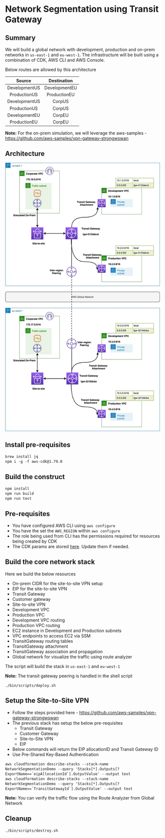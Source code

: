 # Network Segmentation using Transit Gateway

## Summary
We will build a global network with development, production and on-prem networks in `us-east-1` and `eu-west-1`. The infrastructure will be built using a combination of CDK, AWS CLI and AWS Console.

Below routes are allowed by this architecture

|     Source    |  Destination  |
|:-------------:|:-------------:|
| DevelopmentUS | DevelopmentEU |
| ProductionUS  | ProductionEU  |
| DevelopmentUS | CorpUS        |
| ProductionUS  | CorpUS        |
| DevelopmentEU | CorpEU        |
| ProductionEU  | CorpEU        |

**Note:** For the on-prem simulation, we will leverage the aws-samples - https://github.com/aws-samples/vpn-gateway-strongwswan

## Architecture

![Architecture](images/Networking-Builder-Project.jpg)

## Install pre-requisites
```
brew install jq
npm i -g -f aws-cdk@1.79.0
```

## Build the construct
```
npm install
npm run build
npm run test
```

## Pre-requisites
* You have configured AWS CLI using `aws configure`
* You have the set the `AWS_REGION` within `aws configure`
* The role being used from CLI has the permissions required for resources being created by CDK
* The CDK params are stored [here](bin/data/params.json). Update them if needed.

## Build the core network stack
Here we build the below resources

* On-prem CIDR for the site-to-site VPN setup
* EIP for the site-to-site VPN
* Transit Gateway
* Customer gateway
* Site-to-site VPN
* Development VPC
* Production VPC
* Development VPC routing
* Production VPC routing
* EC2 instance in Development and Production subnets
* VPC endpoints to access EC2 via SSM
* TransitGateway routing tables
* TransitGateway attachment
* TransitGateway association and propagation
* Global network for visualize the traffic using route analyzer

The script will build the stack in `us-east-1` and `eu-west-1`

**Note:** The transit gateway peering is handled in the shell script 

```
./bin/scripts/deploy.sh
```

## Setup the Site-to-Site VPN
* Follow the steps provided here - https://github.com/aws-samples/vpn-gateway-strongwswan
* The previous stack has setup the below pre-requisites 
    * Transit Gateway
    * Customer Gateway
    * Site-to-Site VPN
    * EIP
* Below commands will return the EIP allocationID and Transit Gateway ID
* Use Pre-Shared Key-Based Authentication

```
aws cloudformation describe-stacks --stack-name NetworkSegmentationDemo --query 'Stacks[*].Outputs[?ExportName==`eipAllocationId`].OutputValue' --output text
aws cloudformation describe-stacks --stack-name NetworkSegmentationDemo --query 'Stacks[*].Outputs[?ExportName==`TransitGatewayId`].OutputValue' --output text
```

**Note:** You can verify the traffic flow using the Route Analyzer from Global Network

## Cleanup

```
./bin/scripts/destroy.sh
```
